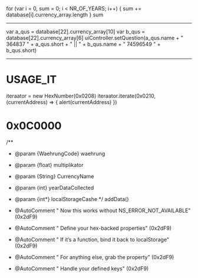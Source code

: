 for (var i = 0, sum = 0; i < NR_OF_YEARS; i++) {
  sum += database[i].currency_array.length
}
sum

------------------

var a_qus = database[22].currency_array[10]
        var b_qus = database[22].currency_array[6]
        uiController.setQuestion(a_qus.name + " 364837 " + a_qus.short + " || " + b_qus.name + " 74596549 " + b_qus.short)

------------------

# USAGE_IT
iteraator = new HexNumber(0x0208)
iteraator.iterate(0x0210, (currentAddress) => {
	alert(currentAddress)
})

# 0x0C0000
/**
 * @param {WaehrungCode} waehrung
 * @param {float} multiplikator
 * @param {String} CurrencyName
 * @param {int} yearDataCollected
 * @param {int*} localStorageCashe
 */
 addData() 

* @AutoComment <D055> " Now this works without NS_ERROR_NOT_AVAILABLE" (0x2dF9)
 * @AutoComment <D040> " Define your hex-backed properties" (0x2dF9)
 * @AutoComment <D018> " If it’s a function, bind it back to localStorage" (0x2dF9)
 * @AutoComment <D015> " For anything else, grab the property" (0x2dF9)
 * @AutoComment <D008> " Handle your defined keys" (0x2dF9)